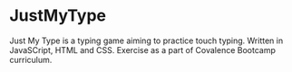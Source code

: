 # JustMyType
Just My Type is a typing game aiming to practice touch typing. Written in JavaSCript, HTML and CSS. Exercise as a part of Covalence Bootcamp curriculum.   
